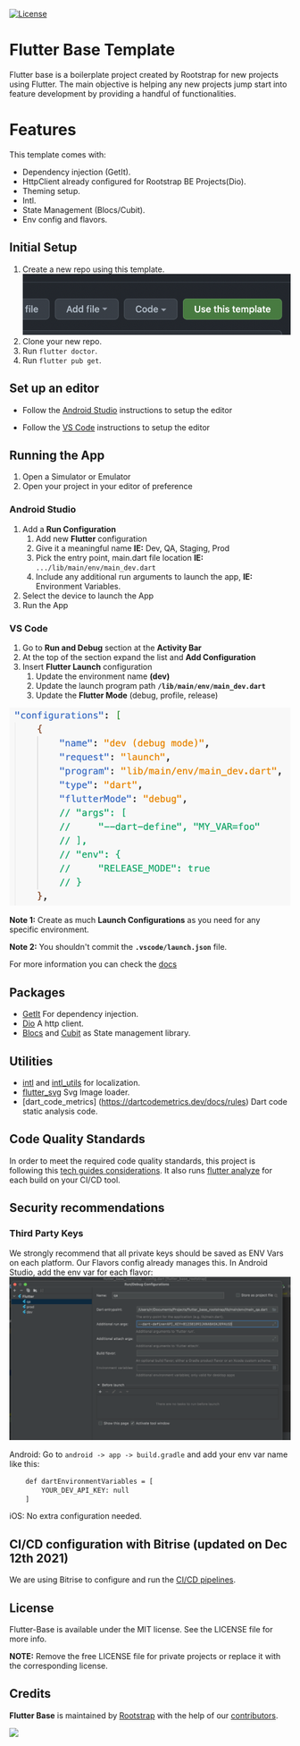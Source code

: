 [![License](https://img.shields.io/github/license/rootstrap/ios-base.svg)](https://github.com/rootstrap/flutter-base/blob/master/LICENSE.md)

# Flutter Base Template

Flutter base is a boilerplate project created by Rootstrap for new projects using Flutter. The main
objective is helping any new projects jump start into feature development by providing a handful of
functionalities.

# Features

This template comes with:

- Dependency injection (GetIt).
- HttpClient already configured for Rootstrap BE Projects(Dio).
- Theming setup.
- Intl.
- State Management (Blocs/Cubit).
- Env config and flavors.

## Initial Setup

1. Create a new repo using this template.
   ![template](template.png)
2. Clone your new repo.
3. Run `flutter doctor`.
4. Run `flutter pub get`.

## Set up an editor

- Follow the [Android Studio](https://docs.flutter.dev/get-started/editor?tab=androidstudio) instructions to setup the editor

- Follow the [VS Code](https://docs.flutter.dev/get-started/editor?tab=vscode) instructions to setup the editor

## Running the App

1. Open a Simulator or Emulator
2. Open your project in your editor of preference

### Android Studio

1. Add a **Run Configuration**
    1. Add new **Flutter** configuration
    2. Give it a meaningful name **IE:** Dev, QA, Staging, Prod
    3. Pick the entry point, main.dart file location **IE:** ``.../lib/main/env/main_dev.dart``
    4. Include any additional run arguments to launch the app, **IE:** Environment Variables.
2. Select the device to launch the App
3. Run the App

### VS Code

1. Go to **Run and Debug** section at the **Activity Bar**
2. At the top of the section expand the list and **Add Configuration**
3. Insert **Flutter Launch** configuration
    1. Update the environment name **(dev)**
    2. Update the launch program path **``/lib/main/env/main_dev.dart``**
    3. Update the **Flutter Mode** (debug, profile, release)

![launch configuration example](vs-code-launch-configuration.png)

**Note 1:** Create as much **Launch Configurations** as you need for any specific environment.

**Note 2:** You shouldn't commit the **``.vscode/launch.json``** file.

For more information you can check the [docs](https://dartcode.org/docs/launch-configuration/)

## Packages

- [GetIt](https://pub.dev/packages/get_it) For dependency injection.
- [Dio](https://pub.dev/packages/dio) A http client.
- [Blocs](https://pub.dev/packages/bloc) and [Cubit](https://pub.dev/packages/flutter_bloc) as State
  management library.

## Utilities

- [intl](https://pub.dev/packages/intl) and [intl_utils](https://pub.dev/packages/intl_utils) for
  localization.
- [flutter_svg](https://pub.dev/packages/flutter_svg) Svg Image loader.
- [dart_code_metrics] (<https://dartcodemetrics.dev/docs/rules>) Dart code static analysis code.

## Code Quality Standards

In order to meet the required code quality standards, this project is following
this [tech guides considerations](https://github.com/rootstrap/tech-guides/blob/master/flutter/README.md).
It also runs [flutter analyze](https://dart.dev/tools/dart-analyze) for each build on your CI/CD tool.

## Security recommendations

### Third Party Keys

We strongly recommend that all private keys should be saved as ENV Vars on each platform. Our
Flavors config already manages this. In Android Studio, add the env var for each flavor:
![me](env_var_config.png)

Android: Go to `android -> app -> build.gradle` and add your env var name like this:

```
    def dartEnvironmentVariables = [
        YOUR_DEV_API_KEY: null
    ]
```

iOS: No extra configuration needed.

## CI/CD configuration with Bitrise (updated on Dec 12th 2021)

We are using Bitrise to configure and run
the [CI/CD pipelines](https://www.notion.so/rootstrap/Flutter-CI-CD-9a0a5957ee8442908fc00c3ea8f49bf1).

## License

Flutter-Base is available under the MIT license. See the LICENSE file for more info.

**NOTE:** Remove the free LICENSE file for private projects or replace it with the corresponding
license.

## Credits

**Flutter Base** is maintained by [Rootstrap](http://www.rootstrap.com) with the help of
our [contributors](https://github.com/rootstrap/flutter-base/contributors).

[<img src="https://s3-us-west-1.amazonaws.com/rootstrap.com/img/rs.png" width="100"/>](http://www.rootstrap.com)
